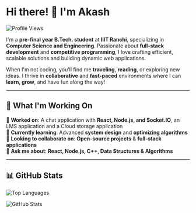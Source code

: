 # Hi there! 👋 I'm Akash  

![Profile Views](https://komarev.com/ghpvc/?username=Akash290104&label=Profile%20views&color=0e75b6&style=flat)  

I'm a **pre-final year B.Tech. student** at **IIIT Ranchi**, specializing in **Computer Science and Engineering**. Passionate about **full-stack development** and **competitive programming**, I love crafting efficient, scalable solutions and building dynamic web applications.  

When I'm not coding, you’ll find me **traveling**, **reading**, or exploring new ideas. I thrive in **collaborative** and **fast-paced** environments where I can **learn, grow**, and have fun along the way!  

---

## 🚀 What I'm Working On  
🔭 **Worked on**: A chat application with **React, Node.js, and Socket.IO**, an LMS application and a Cloud storage application  
🌱 **Currently learning**: Advanced **system design** and **optimizing algorithms**  
👯 **Looking to collaborate on**: **Open-source projects** & **full-stack applications**  
💬 **Ask me about**: **React, Node.js, C++, Data Structures & Algorithms**  

---

## 📊 GitHub Stats  

![Top Languages](https://github-readme-stats.vercel.app/api/top-langs/?username=Akash290104&layout=compact&theme=radical)  

![GitHub Stats](https://github-readme-stats-peach-pi.vercel.app/api?username=Akash290104&show_icons=true&hide_title=true&include_all_commits=true&count_private=true&bg_color=45,2b8eaf,b222a8&text_color=ffffff&icon_color=ffffff&title_color=ffffff&border_color=000000)  



